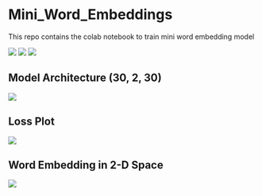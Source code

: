 # Mini_Word_Embeddings
This repo contains the colab notebook to train mini word embedding model


<img src="https://cdn-images-1.medium.com/max/800/1*pDeswCr7eBhEDtiywMkAqQ.png">
<img src="https://cdn-images-1.medium.com/max/800/1*SANI-0E8qSTHzGHg4HHtNA.png">
<img src="https://cdn-images-1.medium.com/max/1200/1*r_9zfDywyD1TbVpxKENHjw.png">

## Model Architecture (30, 2, 30)
<img src="https://cdn-images-1.medium.com/max/800/1*rb9i3dT_rH3DB31atto_Ag.png">

<br />

## Loss Plot
<img src="https://cdn-images-1.medium.com/max/800/1*0lvgniLyuPSzzamjrlsjmg.png">

## Word Embedding in 2-D Space
<img src="https://cdn-images-1.medium.com/max/800/1*nVUCnGntlWBDN1g1H6ZNoA.png">

